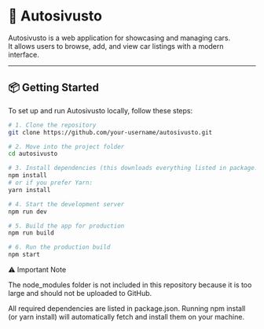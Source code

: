 # 🚗 Autosivusto

Autosivusto is a web application for showcasing and managing cars.  
It allows users to browse, add, and view car listings with a modern interface.  

---

## 📦 Getting Started

To set up and run Autosivusto locally, follow these steps:

```bash
# 1. Clone the repository
git clone https://github.com/your-username/autosivusto.git

# 2. Move into the project folder
cd autosivusto

# 3. Install dependencies (this downloads everything listed in package.json)
npm install
# or if you prefer Yarn:
yarn install

# 4. Start the development server
npm run dev

# 5. Build the app for production
npm run build

# 6. Run the production build
npm start

````
⚠️ Important Note

The node_modules folder is not included in this repository because it is too large and should not be uploaded to GitHub.

All required dependencies are listed in package.json.
Running npm install (or yarn install) will automatically fetch and install them on your machine.
